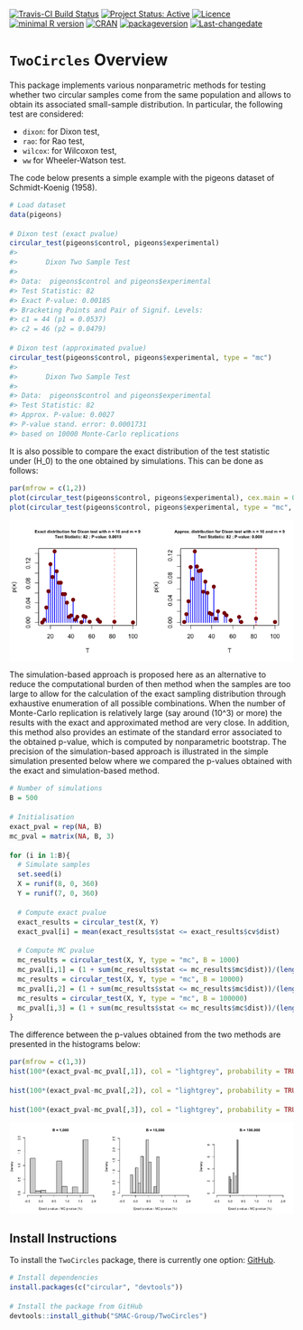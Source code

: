 
[![Travis-CI Build
Status](https://travis-ci.org/SMAC-Group/TwoCircles.svg?branch=master)](https://travis-ci.org/SMAC-Group/TwoCircles)
[![Project Status:
Active](http://www.repostatus.org/badges/latest/active.svg)](http://www.repostatus.org/#active)
[![Licence](https://img.shields.io/badge/licence-CC%20BY--NC--SA%204.0-blue.svg)](https://www.gnu.org/licenses/gpl-3.0.en.html)
[![minimal R
version](https://img.shields.io/badge/R%3E%3D-3.4.0-6666ff.svg)](https://cran.r-project.org/)
[![CRAN](http://www.r-pkg.org/badges/version/TwoCircles)](https://cran.r-project.org/package=TwoCircles)
[![packageversion](https://img.shields.io/badge/Package%20version-0.1.0-orange.svg?style=flat-square)](commits/develop)
[![Last-changedate](https://img.shields.io/badge/last%20change-2020--10--05-yellowgreen.svg)](/commits/master)

# `TwoCircles` Overview

This package implements various nonparametric methods for testing
whether two circular samples come from the same population and allows to
obtain its associated small-sample distribution. In particular, the
following test are considered:

  - `dixon`: for Dixon test,
  - `rao`: for Rao test,
  - `wilcox`: for Wilcoxon test,
  - `ww` for Wheeler-Watson test.

The code below presents a simple example with the pigeons dataset of
Schmidt-Koenig (1958).

``` r
# Load dataset
data(pigeons)

# Dixon test (exact pvalue)
circular_test(pigeons$control, pigeons$experimental)
#> 
#>       Dixon Two Sample Test
#> 
#> Data:  pigeons$control and pigeons$experimental
#> Test Statistic: 82
#> Exact P-value: 0.00185
#> Bracketing Points and Pair of Signif. Levels:
#> c1 = 44 (p1 = 0.0537)
#> c2 = 46 (p2 = 0.0479)

# Dixon test (approximated pvalue)
circular_test(pigeons$control, pigeons$experimental, type = "mc")
#> 
#>       Dixon Two Sample Test
#> 
#> Data:  pigeons$control and pigeons$experimental
#> Test Statistic: 82
#> Approx. P-value: 0.0027
#> P-value stand. error: 0.0001731
#> based on 10000 Monte-Carlo replications
```

It is also possible to compare the exact distribution of the test
statistic under \(H_0\) to the one obtained by simulations. This can be
done as follows:

``` r
par(mfrow = c(1,2))
plot(circular_test(pigeons$control, pigeons$experimental), cex.main = 0.7)
plot(circular_test(pigeons$control, pigeons$experimental, type = "mc", B = 10^3), cex.main = 0.7)
```

<img src="man/figures/README-unnamed-chunk-3-1.png" style="display: block; margin: auto;" />

The simulation-based approach is proposed here as an alternative to
reduce the computational burden of then method when the samples are too
large to allow for the calculation of the exact sampling distribution
through exhaustive enumeration of all possible combinations. When the
number of Monte-Carlo replication is relatively large (say around
\(10^3\) or more) the results with the exact and approximated method are
very close. In addition, this method also provides an estimate of the
standard error associated to the obtained p-value, which is computed by
nonparametric bootstrap. The precision of the simulation-based approach
is illustrated in the simple simulation presented below where we
compared the p-values obtained with the exact and simulation-based
method.

``` r
# Number of simulations
B = 500

# Initialisation
exact_pval = rep(NA, B)
mc_pval = matrix(NA, B, 3)

for (i in 1:B){
  # Simulate samples
  set.seed(i)
  X = runif(8, 0, 360)
  Y = runif(7, 0, 360)
  
  # Compute exact pvalue
  exact_results = circular_test(X, Y)
  exact_pval[i] = mean(exact_results$stat <= exact_results$cv$dist)
  
  # Compute MC pvalue
  mc_results = circular_test(X, Y, type = "mc", B = 1000)
  mc_pval[i,1] = (1 + sum(mc_results$stat <= mc_results$mc$dist))/(length(mc_results$mc$dist) + 1)
  mc_results = circular_test(X, Y, type = "mc", B = 10000)
  mc_pval[i,2] = (1 + sum(mc_results$stat <= mc_results$mc$dist))/(length(mc_results$mc$dist) + 1)
  mc_results = circular_test(X, Y, type = "mc", B = 100000)
  mc_pval[i,3] = (1 + sum(mc_results$stat <= mc_results$mc$dist))/(length(mc_results$mc$dist) + 1)
}
```

The difference between the p-values obtained from the two methods are
presented in the histograms below:

``` r
par(mfrow = c(1,3))
hist(100*(exact_pval-mc_pval[,1]), col = "lightgrey", probability = TRUE, xlab = "Exact p-value - MC p-value (%)", main = "B = 1,000", xlim = c(-0.5, 2))

hist(100*(exact_pval-mc_pval[,2]), col = "lightgrey", probability = TRUE, xlab = "Exact p-value - MC p-value (%)", main = "B = 10,000", xlim = c(-0.5, 2))

hist(100*(exact_pval-mc_pval[,3]), col = "lightgrey", probability = TRUE, xlab = "Exact p-value - MC p-value (%)", main = "B = 100,000", xlim = c(-0.5, 2))
```

<img src="man/figures/README-unnamed-chunk-5-1.png" style="display: block; margin: auto;" />

## Install Instructions

To install the `TwoCircles` package, there is currently one option:
[GitHub](https://github.com/SMAC-Group/TwoCircles/).

``` r
# Install dependencies
install.packages(c("circular", "devtools"))

# Install the package from GitHub
devtools::install_github("SMAC-Group/TwoCircles")
```

